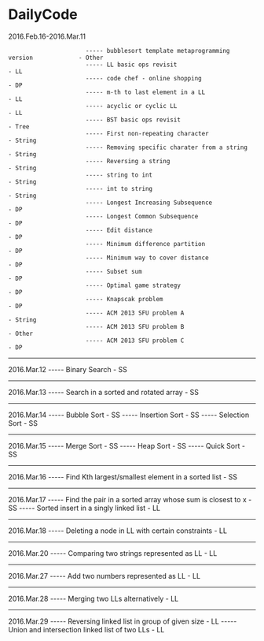 # DailyCode


2016.Feb.16-2016.Mar.11 

                          ----- bubblesort template metaprogramming version             - Other
                          ----- LL basic ops revisit                                    - LL   
                          ----- code chef - online shopping                             - DP
                          ----- m-th to last element in a LL                            - LL
                          ----- acyclic or cyclic LL                                    - LL
                          ----- BST basic ops revisit                                   - Tree
                          ----- First non-repeating character                           - String
                          ----- Removing specific charater from a string                - String
                          ----- Reversing a string                                      - String
                          ----- string to int                                           - String
                          ----- int to string                                           - String
                          ----- Longest Increasing Subsequence                          - DP
                          ----- Longest Common Subsequence                              - DP
                          ----- Edit distance                                           - DP
                          ----- Minimum difference partition                            - DP
                          ----- Minimum way to cover distance                           - DP
                          ----- Subset sum                                              - DP
                          ----- Optimal game strategy                                   - DP
                          ----- Knapscak problem                                        - DP
                          ----- ACM 2013 SFU problem A                                  - String
                          ----- ACM 2013 SFU problem B                                  - Other
                          ----- ACM 2013 SFU problem C                                  - DP
---

  2016.Mar.12 ----- Binary Search                                                       - SS
  
  ---

  2016.Mar.13 ----- Search in a sorted and rotated array                                - SS
  
  ---

  2016.Mar.14 ----- Bubble Sort                                                         - SS
              ----- Insertion Sort                                                      - SS
              ----- Selection Sort                                                      - SS

  ---

  2016.Mar.15 ----- Merge Sort                                                          - SS
              ----- Heap Sort                                                           - SS
              ----- Quick Sort                                                          - SS

  ---

  2016.Mar.16 ----- Find Kth largest/smallest element in a sorted list                  - SS

  ---

  2016.Mar.17 ----- Find the pair in a sorted array whose sum is closest to x           - SS
              ----- Sorted insert in a singly linked list                               - LL

  ---

  2016.Mar.18 ----- Deleting a node in LL with certain constraints                      - LL

  ---

  2016.Mar.20 ----- Comparing two strings represented as LL                             - LL

  ---

  2016.Mar.27 ----- Add two numbers represented as LL                                   - LL

  ---

  2016.Mar.28 ----- Merging two LLs alternatively                                       - LL

  ---

  2016.Mar.29 ----- Reversing linked list in group of given size                        - LL
              ----- Union and intersection linked list of two LLs                       - LL
























  
  

